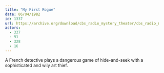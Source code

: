 ```yaml
---
title: "My First Rogue"
date: 06/04/1982
id: 1337
url: https://archive.org/download/cbs_radio_mystery_theater/cbs_radio_mystery_theater-1301-1350.zip/cbs_radio_mystery_theater-1301-1350%2Fcbsrmt_1337_my_first_rogue.mp3
actors:
  - 337
  - 91
  - 328
  - 16
---
```

A French detective plays a dangerous game of hide-and-seek with a sophisticated and wily art thief.